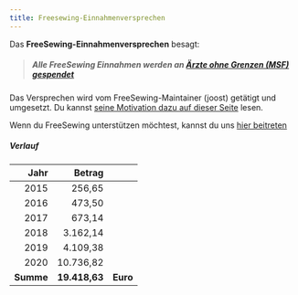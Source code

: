 ```yaml
---
title: Freesewing-Einnahmenversprechen
---
```


Das **FreeSewing-Einnahmenversprechen** besagt:

> ##### Alle FreeSewing Einnahmen werden an [Ärzte ohne Grenzen (MSF) gespendet](http://www.msf.org/)

Das Versprechen wird vom FreeSewing-Maintainer (joost) getätigt und umgesetzt. Du kannst [seine Motivation dazu auf dieser Seite](/docs/various/pledge/motivation/) lesen.

<Tip>

Wenn du FreeSewing unterstützen möchtest, kannst du uns [hier beitreten](/community/join/)

</Tip>

##### Verlauf

|      Jahr |        Betrag |          |
| ---------:| -------------:| -------- |
|      2015 |        256,65 |          |
|      2016 |        473,50 |          |
|      2017 |        673,14 |          |
|      2018 |      3.162,14 |          |
|      2019 |      4.109,38 |          |
|      2020 |     10.736,82 |          |
| **Summe** | **19.418,63** | **Euro** |

